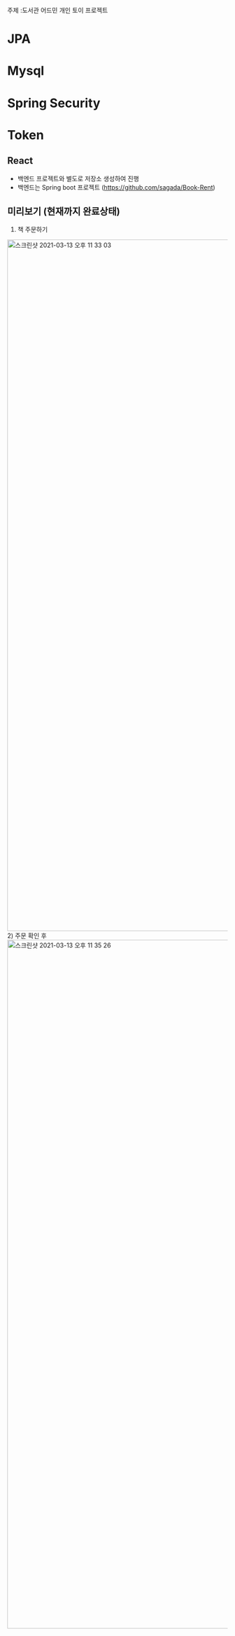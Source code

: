 주제 :도서관 어드민 개인 토이 프로젝트

# JPA
# Mysql
# Spring Security
# Token 

## React

- 백엔드 프로젝트와 별도로 저장소 생성하여 진행 
- 백엔드는 Spring boot 프로젝트 (https://github.com/sagada/Book-Rent)


## 미리보기 (현재까지 완료상태)
1) 책 주문하기
<img width="1581" alt="스크린샷 2021-03-13 오후 11 33 03" src="https://user-images.githubusercontent.com/59609682/111033449-9c570500-8454-11eb-9900-5fbd5d79b90c.png">
2) 주문 확인 후 
<img width="1575" alt="스크린샷 2021-03-13 오후 11 35 26" src="https://user-images.githubusercontent.com/59609682/111033484-cd373a00-8454-11eb-8aad-57b1fcf592d1.png">

